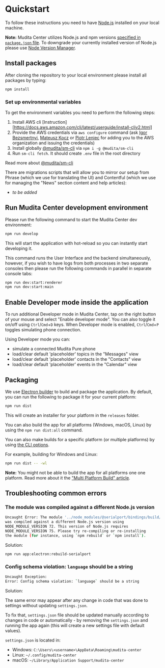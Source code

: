 # Quickstart

To follow these instructions you need to have [Node.js](https://nodejs.org) installed on your local machine.

**Note:** Mudita Center utilizes Node.js and npm versions [specified in `package.json` file](package.json#L264). To downgrade your currently installed version of Node.js please use [Node Version Manager](https://github.com/nvm-sh/nvm).

## Install packages

After cloning the repository to your local environment please install all packages by typing:

```bash
npm install
```

### Set up environmental variables

To get the environment variables you need to perform the following steps:

1. Install AWS cli [Instruction][https://docs.aws.amazon.com/cli/latest/userguide/install-cliv2.html]
2. Provide the AWS credentials via `aws configure` command (ask [Igor Bezsmertnyi](https://github.com/igorbezsmertnyi), [Mateusz Kocz](https://github.com/mateuszkocz) or [Piotr Leniec](https://github.com/piotrleniec-mudita) for adding you to the AWS organization and issuing the credentials)
3. Install globally [@mudita/sm-cli](https://www.npmjs.com/package/@mudita/sm-cli) via `npm i -g @mudita/sm-cli`
4. Run `sm-cli fetch`. It should create `.env` file in the root directory

Read more about [@mudita/sm-cli](https://github.com/mudita/secrets-manager)

There are migrations scripts that will allow you to mirror our setup from Phrase (which we use for translating the UI) and Contentful (which we use for managing the "News" section content and help articles):

- _to be added_

## Run Mudita Center development environment

Please run the following command to start the Mudita Center dev environment:

```bash
npm run develop
```

This will start the application with hot-reload so you can instantly start developing it.

This command runs the User Interface and the backend simultaneously, however, if you wish to have logs from both processes in two separate consoles then please run the following commands in parallel in separate console tabs:

```bash
npm run dev:start:renderer
npm run dev:start:main
```

## Enable Developer mode inside the application

To run additional Developer mode in Mudita Center, tap on the right button of your mouse and select "Enable developer mode". You can also toggle it on/off using `Ctrl`/`Cmd`+`D` keys. When Developer mode is enabled, `Ctrl`/`Cmd`+`P` toggles simulating phone connection.

Using Developer mode you can:

- simulate a connected Mudita Pure phone
- load/clear default 'placeholder' topics in the "Messages" view
- load/clear default 'placeholder' contacts in the "Contacts" view
- load/clear default 'placeholder' events in the "Calendar" view

## Packaging

We use [Electron builder](https://www.electron.build/) to build and package the application. By default, you can run the following to package it for your current platform:

```bash
npm run dist
```

This will create an installer for your platform in the `releases` folder.

You can also build the app for all platforms (Windows, macOS, Linux) by using the `npm run dist:all` command.

You can also make builds for a specific platform (or multiple platforms) by using [the CLI options](https://www.electron.build/cli).

For example, building for Windows and Linux:

```bash
npm run dist -- -wl
```

**Note:** You might not be able to build the app for all platforms one one platform. Read more about it the ["Multi Platform Build" article](https://www.electron.build/multi-platform-build).

## Troubleshooting common errors

### The module was compiled against a different Node.js version

```bash
Uncaught Error: The module '../node_modules/@serialport/bindings/build/Release/bindings.node'
was compiled against a different Node.js version using
NODE_MODULE_VERSION 72. This version of Node.js requires
NODE_MODULE_VERSION 75. Please try re-compiling or re-installing
the module (for instance, using `npm rebuild` or `npm install`).
```

Solution:

```bash
npm run app:electron:rebuild-serialport
```

### Config schema violation: `language` should be a string

```bash
Uncaught Exception:
Error: Config schema violation: `language` should be a string
```

Solution:

The same error may appear after any change in code that was done to settings without updating `settings.json`.

To fix that, `settings.json` file should be updated manually according to changes in code or automatically - by removing the `settings.json` and running the app again (this will create a new settings file with default values).

`settings.json` is located in:

- Windows: `C:\Users\<username>\AppData\Roaming\mudita-center`
- Linux: `~/.config/mudita-center`
- macOS: `~/Library/Application Support/mudita-center`
